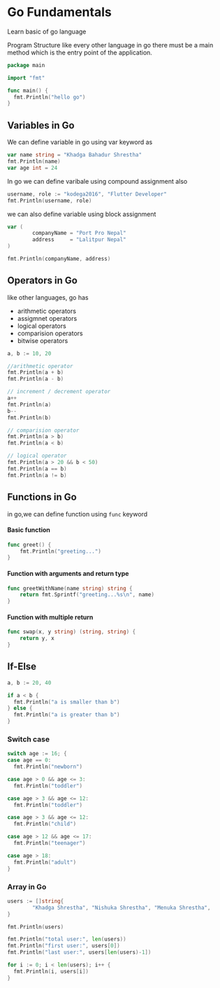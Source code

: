 # Go Fundamentals
Learn basic of go language 

Program Structure
like every other language in go there must be a main method which is the entry point of the application.
```go
package main

import "fmt"

func main() {
  fmt.Println("hello go")
}
```

## Variables in Go
We can define variable in go using var keyword as 
```go
var name string = "Khadga Bahadur Shrestha"
fmt.Println(name)
var age int = 24
```

In go we can define varibale using compound assignment also
```go
username, role := "kodega2016", "Flutter Developer"
fmt.Println(username, role)
```

we can also define variable using block assignment
```go
var (
		companyName = "Port Pro Nepal"
		address     = "Lalitpur Nepal"
)

fmt.Println(companyName, address)
```

## Operators in Go
like other languages, go has
- arithmetic operators
- assigmnet operators
- logical operators
- comparision operators
- bitwise operators

```go
a, b := 10, 20

//arithmetic operator
fmt.Println(a + b)
fmt.Println(a - b)

// increment / decrement operator
a++
fmt.Println(a)
b--
fmt.Println(b)

// comparision operator
fmt.Println(a > b)
fmt.Println(a < b)

// logical operator
fmt.Println(a > 20 && b < 50)
fmt.Println(a == b)
fmt.Println(a != b)
```

## Functions in Go
in go,we can define function using `func` keyword


#### Basic function

```go
func greet() {
	fmt.Println("greeting...")
}
```

#### Function with arguments and return type
```go
func greetWithName(name string) string {
	return fmt.Sprintf("greeting...%s\n", name)
}
```

#### Function with multiple return
```go
func swap(x, y string) (string, string) {
	return y, x
}
```

## If-Else
```go
a, b := 20, 40

if a < b {
  fmt.Println("a is smaller than b")
} else {
  fmt.Println("a is greater than b")
}
```

### Switch case
```go
switch age := 16; {
case age == 0:
  fmt.Println("newborn")

case age > 0 && age <= 3:
  fmt.Println("toddler")

case age > 3 && age <= 12:
  fmt.Println("toddler")

case age > 3 && age <= 12:
  fmt.Println("child")

case age > 12 && age <= 17:
  fmt.Println("teenager")

case age > 18:
  fmt.Println("adult")
}
```

### Array in Go
```go
users := []string{
		"Khadga Shrestha", "Nishuka Shrestha", "Menuka Shrestha",
}

fmt.Println(users)

fmt.Println("total user:", len(users))
fmt.Println("first user:", users[0])
fmt.Println("last user:", users[len(users)-1])

for i := 0; i < len(users); i++ {
  fmt.Println(i, users[i])
}
```